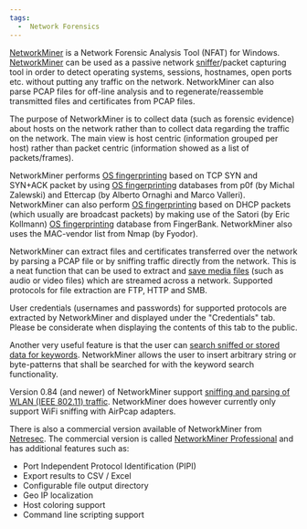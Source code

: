 ```yaml
---
tags:
  -  Network Forensics
---
```

[NetworkMiner](http://www.netresec.com/?page=NetworkMiner) is a Network
Forensic Analysis Tool (NFAT) for Windows.
[NetworkMiner](https://sourceforge.net/apps/mediawiki/networkminer/index.php?title=NetworkMiner)
can be used as a passive network [sniffer](sniffer.md)/packet
capturing tool in order to detect operating systems, sessions,
hostnames, open ports etc. without putting any traffic on the network.
NetworkMiner can also parse PCAP files for off-line analysis and to
regenerate/reassemble transmitted files and certificates from PCAP
files.

The purpose of NetworkMiner is to collect data (such as forensic
evidence) about hosts on the network rather than to collect data
regarding the traffic on the network. The main view is host centric
(information grouped per host) rather than packet centric (information
showed as a list of packets/frames).

NetworkMiner performs [OS fingerprinting](os_fingerprinting.md)
based on TCP SYN and SYN+ACK packet by using [OS
fingerprinting](os_fingerprinting.md) databases from p0f (by
Michal Zalewski) and Ettercap (by Alberto Ornaghi and Marco Valleri).
NetworkMiner can also perform [OS
fingerprinting](os_fingerprinting.md) based on DHCP packets
(which usually are broadcast packets) by making use of the Satori (by
Eric Kollmann) [OS fingerprinting](os_fingerprinting.md)
database from FingerBank. NetworkMiner also uses the MAC-vendor list
from Nmap (by Fyodor).

NetworkMiner can extract files and certificates transferred over the
network by parsing a PCAP file or by sniffing traffic directly from the
network. This is a neat function that can be used to extract and [save
media
files](https://sourceforge.net/projects/networkminer/)
(such as audio or video files) which are streamed across a network.
Supported protocols for file extraction are FTP, HTTP and SMB.

User credentials (usernames and passwords) for supported protocols are
extracted by NetworkMiner and displayed under the "Credentials" tab.
Please be considerate when displaying the contents of this tab to the
public.

Another very useful feature is that the user can [search sniffed or
stored data for
keywords](https://sourceforge.net/projects/networkminer/).
NetworkMiner allows the user to insert arbitrary string or byte-patterns
that shall be searched for with the keyword search functionality.

Version 0.84 (and newer) of NetworkMiner support [sniffing and parsing
of WLAN (IEEE 802.11)
traffic](https://sourceforge.net/projects/networkminer/).
NetworkMiner does however currently only support WiFi sniffing with
AirPcap adapters.

There is also a commercial version available of NetworkMiner from
[Netresec](http://www.netresec.com/). The commercial version is called
[NetworkMiner Professional](http://www.netresec.com/?page=NetworkMiner)
and has additional features such as:

- Port Independent Protocol Identification (PIPI)
- Export results to CSV / Excel
- Configurable file output directory
- Geo IP localization
- Host coloring support
- Command line scripting support

